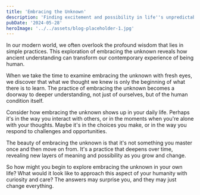 ```yaml
---
title: 'Embracing the Unknown'
description: 'Finding excitement and possibility in life''s unpredictable moments'
pubDate: '2024-05-28'
heroImage: '../../assets/blog-placeholder-1.jpg'
---
```


In our modern world, we often overlook the profound wisdom that lies in simple practices. This exploration of embracing the unknown reveals how ancient understanding can transform our contemporary experience of being human.

When we take the time to examine embracing the unknown with fresh eyes, we discover that what we thought we knew is only the beginning of what there is to learn. The practice of embracing the unknown becomes a doorway to deeper understanding, not just of ourselves, but of the human condition itself.

Consider how embracing the unknown shows up in your daily life. Perhaps it's in the way you interact with others, or in the moments when you're alone with your thoughts. Maybe it's in the choices you make, or in the way you respond to challenges and opportunities.

The beauty of embracing the unknown is that it's not something you master once and then move on from. It's a practice that deepens over time, revealing new layers of meaning and possibility as you grow and change.

So how might you begin to explore embracing the unknown in your own life? What would it look like to approach this aspect of your humanity with curiosity and care? The answers may surprise you, and they may just change everything.